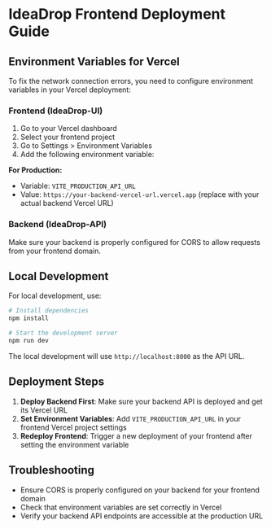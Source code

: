 # IdeaDrop Frontend Deployment Guide

## Environment Variables for Vercel

To fix the network connection errors, you need to configure environment
variables in your Vercel deployment:

### Frontend (IdeaDrop-UI)

1. Go to your Vercel dashboard
2. Select your frontend project
3. Go to Settings > Environment Variables
4. Add the following environment variable:

**For Production:**

- Variable: `VITE_PRODUCTION_API_URL`
- Value: `https://your-backend-vercel-url.vercel.app` (replace with your actual
  backend Vercel URL)

### Backend (IdeaDrop-API)

Make sure your backend is properly configured for CORS to allow requests from
your frontend domain.

## Local Development

For local development, use:

```bash
# Install dependencies
npm install

# Start the development server
npm run dev
```

The local development will use `http://localhost:8000` as the API URL.

## Deployment Steps

1. **Deploy Backend First**: Make sure your backend API is deployed and get its
   Vercel URL
2. **Set Environment Variables**: Add `VITE_PRODUCTION_API_URL` in your frontend
   Vercel project settings
3. **Redeploy Frontend**: Trigger a new deployment of your frontend after
   setting the environment variable

## Troubleshooting

- Ensure CORS is properly configured on your backend for your frontend domain
- Check that environment variables are set correctly in Vercel
- Verify your backend API endpoints are accessible at the production URL
